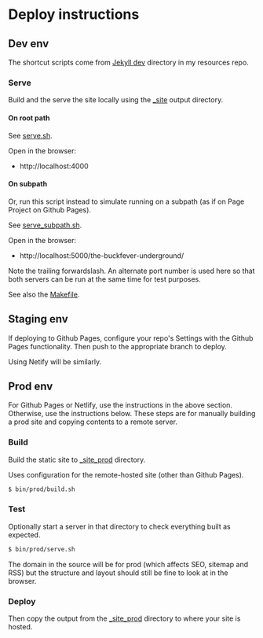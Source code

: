 # Deploy instructions

## Dev env

The shortcut scripts come from [Jekyll dev](https://github.com/MichaelCurrin/static-sites-generator-resources/tree/master/Jekyll/dev) directory in my resources repo.

### Serve

Build and the serve the site locally using the [_site](/_site) output directory.

#### On root path

See [serve.sh](https://github.com/MichaelCurrin/static-sites-generator-resources/blob/master/Jekyll/dev/serve.sh).

Open in the browser: 

- http://localhost:4000

#### On subpath

Or, run this script instead to simulate running on a subpath (as if on Page Project on Github Pages).

See [serve_subpath.sh](https://github.com/MichaelCurrin/static-sites-generator-resources/blob/master/Jekyll/dev/serve_subpath.sh).

Open in the browser: 

- http://localhost:5000/the-buckfever-underground/

Note the trailing forwardslash. An alternate port number is used here so that both servers can be run at the same time for test purposes.

See also the [Makefile](/Makefile).

## Staging env

If deploying to Github Pages, configure your repo's Settings with the Github Pages functionality. Then push to the appropriate branch to deploy.

Using Netify will be similarly.

## Prod env

For Github Pages or Netlify, use the instructions in the above section. Otherwise, use the instructions below. These steps are for manually building a prod site and copying contents to a remote server.

### Build

Build the static site to [_site_prod](/_site_prod) directory.

Uses configuration for the remote-hosted site (other than Github Pages).

```bash
$ bin/prod/build.sh
```

### Test

Optionally start a server in that directory to check everything built as expected.

```bash
$ bin/prod/serve.sh
```

The domain in the source will be for prod (which affects SEO, sitemap and RSS) but the structure and layout should still be fine to look at in the browser.

### Deploy

Then copy the output from the [_site_prod](/_site_prod) directory to where your site is hosted.
